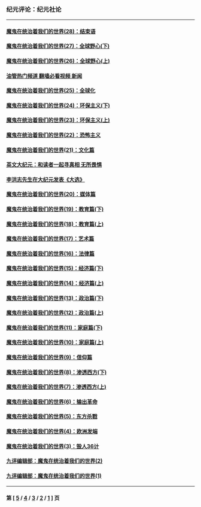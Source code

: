 ### 纪元评论：纪元社论
---
#### [魔鬼在统治着我们的世界(28)：结束语](../../pages/nsc422/n10936246.md?06030330) 
#### [魔鬼在统治着我们的世界(27)：全球野心(下)](../../pages/nsc422/n10928319.md?06030330) 
#### [魔鬼在统治着我们的世界(26)：全球野心(上)](../../pages/nsc422/n10900318.md?06030330) 
#### [油管热门频道 翻墙必看视频 新闻](ok?06030330)
#### [魔鬼在统治着我们的世界(25)：全球化](../../pages/nsc422/n10788205.md?06030330) 
#### [魔鬼在统治着我们的世界(24)：环保主义(下)](../../pages/nsc422/n10695307.md?06030330) 
#### [魔鬼在统治着我们的世界(23)：环保主义(上)](../../pages/nsc422/n10688613.md?06030330) 
#### [魔鬼在统治着我们的世界(22)：恐怖主义](../../pages/nsc422/n10614727.md?06030330) 
#### [魔鬼在统治着我们的世界(21)：文化篇](../../pages/nsc422/n10597706.md?06030330) 
#### [英文大纪元：和读者一起寻真相 无所畏惧](../../pages/nsc422/n12542027.md?06030330) 
#### [李洪志先生在大纪元发表《大选》](../../pages/nsc422/n12534746.md?06030330) 
#### [魔鬼在统治着我们的世界(20)：媒体篇](../../pages/nsc422/n10586579.md?06030330) 
#### [魔鬼在统治着我们的世界(19)：教育篇(下)](../../pages/nsc422/n10564808.md?06030330) 
#### [魔鬼在统治着我们的世界(18)：教育篇(上)](../../pages/nsc422/n10526970.md?06030330) 
#### [魔鬼在统治着我们的世界(17)：艺术篇](../../pages/nsc422/n10499093.md?06030330) 
#### [魔鬼在统治着我们的世界(16)：法律篇](../../pages/nsc422/n10485969.md?06030330) 
#### [魔鬼在统治着我们的世界(15)：经济篇(下)](../../pages/nsc422/n10469975.md?06030330) 
#### [魔鬼在统治着我们的世界(14)：经济篇(上)](../../pages/nsc422/n10457370.md?06030330) 
#### [魔鬼在统治着我们的世界(13)：政治篇(下)](../../pages/nsc422/n10448270.md?06030330) 
#### [魔鬼在统治着我们的世界(12)：政治篇(上)](../../pages/nsc422/n10444576.md?06030330) 
#### [魔鬼在统治着我们的世界(11)：家庭篇(下)](../../pages/nsc422/n10440961.md?06030330) 
#### [魔鬼在统治着我们的世界(10)：家庭篇(上)](../../pages/nsc422/n10435448.md?06030330) 
#### [魔鬼在统治着我们的世界(9)：信仰篇](../../pages/nsc422/n10432159.md?06030330) 
#### [魔鬼在统治着我们的世界(8)：渗透西方(下)](../../pages/nsc422/n10429603.md?06030330) 
#### [魔鬼在统治着我们的世界(7)：渗透西方(上)](../../pages/nsc422/n10426013.md?06030330) 
#### [魔鬼在统治着我们的世界(6)：输出革命](../../pages/nsc422/n10421536.md?06030330) 
#### [魔鬼在统治着我们的世界(5)：东方杀戮](../../pages/nsc422/n10417707.md?06030330) 
#### [魔鬼在统治着我们的世界(4)：欧洲发端](../../pages/nsc422/n10414890.md?06030330) 
#### [魔鬼在统治着我们的世界(3)：毁人36计](../../pages/nsc422/n10411583.md?06030330) 
#### [九评编辑部：魔鬼在统治着我们的世界(2)](../../pages/nsc422/n10410036.md?06030330) 
#### [九评编辑部：魔鬼在统治着我们的世界(1)](../../pages/nsc422/n10406825.md?06030330) 

---
#### 第 [ [5](./5.md?06030330) / [4](./4.md?06030330) / [3](./3.md?06030330) / [2](./2.md?06030330) / [1](./1.md?06030330) ] 页
